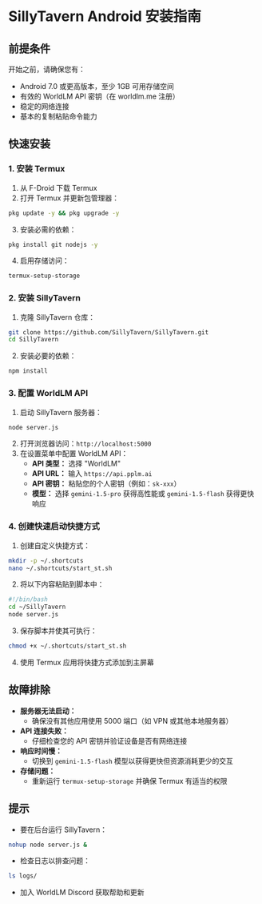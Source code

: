 # SillyTavern Android 安装指南

## 前提条件
开始之前，请确保您有：
- Android 7.0 或更高版本，至少 1GB 可用存储空间
- 有效的 WorldLM API 密钥（在 worldlm.me 注册）
- 稳定的网络连接
- 基本的复制粘贴命令能力

## 快速安装

### 1. 安装 Termux
1. 从 F-Droid 下载 Termux
2. 打开 Termux 并更新包管理器：
```bash
pkg update -y && pkg upgrade -y
```
3. 安装必需的依赖：
```bash
pkg install git nodejs -y
```
4. 启用存储访问：
```bash
termux-setup-storage
```

### 2. 安装 SillyTavern
1. 克隆 SillyTavern 仓库：
```bash
git clone https://github.com/SillyTavern/SillyTavern.git
cd SillyTavern
```
2. 安装必要的依赖：
```bash
npm install
```

### 3. 配置 WorldLM API
1. 启动 SillyTavern 服务器：
```bash
node server.js
```
2. 打开浏览器访问：`http://localhost:5000`
3. 在设置菜单中配置 WorldLM API：
   - **API 类型：** 选择 "WorldLM"
   - **API URL：** 输入 `https://api.pplm.ai`
   - **API 密钥：** 粘贴您的个人密钥（例如：`sk-xxx`）
   - **模型：** 选择 `gemini-1.5-pro` 获得高性能或 `gemini-1.5-flash` 获得更快响应

### 4. 创建快速启动快捷方式
1. 创建自定义快捷方式：
```bash
mkdir -p ~/.shortcuts
nano ~/.shortcuts/start_st.sh
```
2. 将以下内容粘贴到脚本中：
```bash
#!/bin/bash
cd ~/SillyTavern
node server.js
```
3. 保存脚本并使其可执行：
```bash
chmod +x ~/.shortcuts/start_st.sh
```
4. 使用 Termux 应用将快捷方式添加到主屏幕

## 故障排除
- **服务器无法启动：**
  - 确保没有其他应用使用 5000 端口（如 VPN 或其他本地服务器）
- **API 连接失败：**
  - 仔细检查您的 API 密钥并验证设备是否有网络连接
- **响应时间慢：**
  - 切换到 `gemini-1.5-flash` 模型以获得更快但资源消耗更少的交互
- **存储问题：**
  - 重新运行 `termux-setup-storage` 并确保 Termux 有适当的权限

## 提示
- 要在后台运行 SillyTavern：
```bash
nohup node server.js &
```
- 检查日志以排查问题：
```bash
ls logs/
```
- 加入 WorldLM Discord 获取帮助和更新
